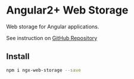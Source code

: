 # Angular2+ Web Storage

Web storage for Angular applications.

See instruction on [GitHub Repository](https://github.com/tim-kuteev/ngx-web-storage)

## Install
```bash
npm i ngx-web-storage --save
```
